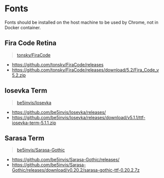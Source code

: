 # Fonts

Fonts should be installed on the host machine to be used by Chrome, not in Docker container.  

## Fira Code Retina

> [tonsky/FiraCode](https://github.com/tonsky/FiraCode)

+ https://github.com/tonsky/FiraCode/releases
+ https://github.com/tonsky/FiraCode/releases/download/5.2/Fira_Code_v5.2.zip

## Iosevka Term

> [be5invis/Iosevka](https://github.com/be5invis/Iosevka)

+ https://github.com/be5invis/Iosevka/releases/
+ https://github.com/be5invis/Iosevka/releases/download/v5.1.1/ttf-iosevka-term-5.1.1.zip

## Sarasa Term

> [be5invis/Sarasa-Gothic](https://github.com/be5invis/Sarasa-Gothic)

+ https://github.com/be5invis/Sarasa-Gothic/releases/
+ https://github.com/be5invis/Sarasa-Gothic/releases/download/v0.20.2/sarasa-gothic-ttf-0.20.2.7z
